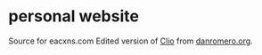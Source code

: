 # personal website
Source for eacxns.com
Edited version of [Clio](https://github.com/danromero/clio) from [danromero.org](https://danromero.org).
